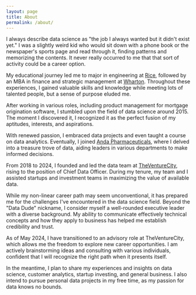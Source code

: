 ```yaml
---
layout: page
title: About
permalink: /about/
---
```


I always describe data science as "the job I always wanted but it didn't exist yet." I was a slightly weird kid who would sit down with a phone book or the newspaper's sports page and read through it, finding patterns and memorizing the contents. It never really occurred to me that that sort of activity could be a career option. 

My educational journey led me to major in engineering at [Rice](https://www.rice.edu/), followed by an MBA in finance and strategic management at [Wharton](https://www.wharton.upenn.edu/). Throughout these experiences, I gained valuable skills and knowledge while meeting lots of talented people, but a sense of purpose eluded me.

After working in various roles, including product management for mortgage origination software, I stumbled upon the field of data science around 2015. The moment I discovered it, I recognized it as the perfect fusion of my aptitudes, interests, and aspirations.

With renewed passion, I embraced data projects and even taught a course on data analytics. Eventually, I joined [Anda Pharmaceuticals](https://www.andanet.com/), where I delved into a treasure trove of data, aiding leaders in various departments to make informed decisions.

From 2018 to 2024, I founded and led the data team at [TheVentureCity](https://www.theventure.city/), rising to the position of Chief Data Officer. During my tenure, my team and I assisted startups and investment teams in maximizing the value of available data.

While my non-linear career path may seem unconventional, it has prepared me for the challenges I've encountered in the data science field. Beyond the "Data Dude" nickname, I consider myself a well-rounded executive leader with a diverse background. My ability to communicate effectively technical concepts and how they apply to business has helped me establish credibility and trust.

As of May 2024, I have transitioned to an advisory role at TheVentureCity, which allows me the freedom to explore new career opportunities. I am actively brainstorming ideas and consulting with various individuals, confident that I will recognize the right path when it presents itself.

In the meantime, I plan to share my experiences and insights on data science, customer analytics, startup investing, and general business. I also intend to pursue personal data projects in my free time, as my passion for data knows no bounds.

